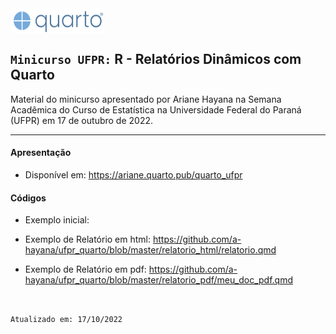 <img align="center" alt="" width="150" height="40" src="https://github.com/a-hayana/a-hayana/raw/main/view/fig4.png">

## `Minicurso UFPR:` R - Relatórios Dinâmicos com Quarto

Material do minicurso apresentado por Ariane Hayana na Semana Acadêmica do Curso de Estatística na Universidade Federal do Paraná (UFPR) em 17 de outubro de 2022.

***

#### Apresentação

- Disponível em: https://ariane.quarto.pub/quarto_ufpr

#### Códigos

- Exemplo inicial:

- Exemplo de Relatório em html: https://github.com/a-hayana/ufpr_quarto/blob/master/relatorio_html/relatorio.qmd

- Exemplo de Relatório em pdf: https://github.com/a-hayana/ufpr_quarto/blob/master/relatorio_pdf/meu_doc_pdf.qmd

<br>

`Atualizado em: 17/10/2022`
